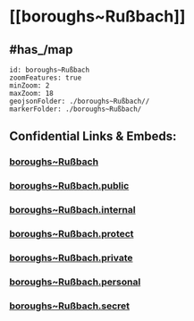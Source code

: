 # [[boroughs~Rußbach]] 


## #has_/map  



```leaflet
id: boroughs~Rußbach
zoomFeatures: true 
minZoom: 2 
maxZoom: 18
geojsonFolder: ./boroughs~Rußbach//
markerFolder: ./boroughs~Rußbach/
```


## Confidential Links & Embeds: 

### [boroughs~Rußbach](/_Standards/Earth/Continent/Europe/Europe~Central/Austria/Austrias_States/Niederösterreich/counties~NÖ/Korneuburg/cities~Korneuburg/Rußbach/boroughs~Rußbach.md) 

### [boroughs~Rußbach.public](/_public/Earth/Continent/Europe/Europe~Central/Austria/Austrias_States/Niederösterreich/counties~NÖ/Korneuburg/cities~Korneuburg/Rußbach/boroughs~Rußbach.public.md) 

### [boroughs~Rußbach.internal](/_internal/Earth/Continent/Europe/Europe~Central/Austria/Austrias_States/Niederösterreich/counties~NÖ/Korneuburg/cities~Korneuburg/Rußbach/boroughs~Rußbach.internal.md) 

### [boroughs~Rußbach.protect](/_protect/Earth/Continent/Europe/Europe~Central/Austria/Austrias_States/Niederösterreich/counties~NÖ/Korneuburg/cities~Korneuburg/Rußbach/boroughs~Rußbach.protect.md) 

### [boroughs~Rußbach.private](/_private/Earth/Continent/Europe/Europe~Central/Austria/Austrias_States/Niederösterreich/counties~NÖ/Korneuburg/cities~Korneuburg/Rußbach/boroughs~Rußbach.private.md) 

### [boroughs~Rußbach.personal](/_personal/Earth/Continent/Europe/Europe~Central/Austria/Austrias_States/Niederösterreich/counties~NÖ/Korneuburg/cities~Korneuburg/Rußbach/boroughs~Rußbach.personal.md) 

### [boroughs~Rußbach.secret](/_secret/Earth/Continent/Europe/Europe~Central/Austria/Austrias_States/Niederösterreich/counties~NÖ/Korneuburg/cities~Korneuburg/Rußbach/boroughs~Rußbach.secret.md)

